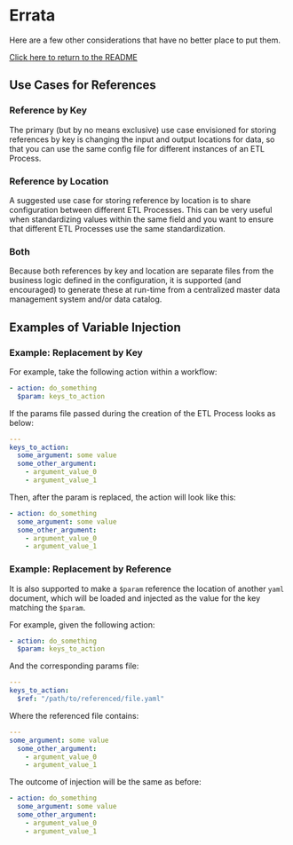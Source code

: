 # Errata
Here are a few other considerations that have no better place to put them.

[Click here to return to the README](../README.md)

## Use Cases for References
### Reference by Key
The primary (but by no means exclusive) use case envisioned for storing references by key is changing the input and output locations for data, so that you can use the same config file for different instances of an ETL Process.

### Reference by Location
A suggested use case for storing reference by location is to share configuration between different ETL Processes. This can be very useful when standardizing values within the same field and you want to ensure that different ETL Processes use the same standardization.

### Both
Because both references by key and location are separate files from the business logic defined in the configuration, it is supported (and encouraged) to generate these at run-time from a centralized master data management system and/or data catalog.

## Examples of Variable Injection
### Example: Replacement by Key
For example, take the following action within a workflow:
```yaml
- action: do_something
  $param: keys_to_action
```
If the params file passed during the creation of the ETL Process looks as below:
```yaml
---
keys_to_action:
  some_argument: some value
  some_other_argument:
    - argument_value_0
    - argument_value_1  
```
Then, after the param is replaced, the action will look like this:
```yaml
- action: do_something
  some_argument: some value
  some_other_argument:
    - argument_value_0
    - argument_value_1  
```
### Example: Replacement by Reference
It is also supported to make a `$param` reference the location of another `yaml` document, which will be loaded and injected as the value for the key matching the `$param`.

For example, given the following action:
```yaml
- action: do_something
  $param: keys_to_action
```
And the corresponding params file:
```yaml
---
keys_to_action:
  $ref: "/path/to/referenced/file.yaml"
```
Where the referenced file contains:
```yaml
---
some_argument: some value
  some_other_argument:
    - argument_value_0
    - argument_value_1  
```
The outcome of injection will be the same as before:
```yaml
- action: do_something
  some_argument: some value
  some_other_argument:
    - argument_value_0
    - argument_value_1  
```